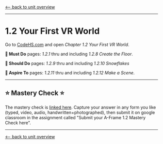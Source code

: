 [<-- back to unit overview](README.md)

---

# 1.2 Your First VR World


Go to [CodeHS.com](https://www.codehs.com) and open _Chapter 1.2 Your First VR World_.

__🍎 Must Do__ pages: _1.2.1_ thru and including _1.2.8 Create the Floor_.

__🥳 Should Do__ pages: _1.2.9_ thru and including _1.2.10 Snowflakes_

__🤯 Aspire To__ pages: _1.2.11_ thru and including _1.2.12 Make a Scene_.


---

## ⭐ Mastery Check ⭐
The mastery check is [linked here](). Capture your answer in any form you like (typed, video, audio, handwritten+photographed), then submit it on google classroom in the assignment called "Submit your A-Frame 1.2 Mastery Check here".

---
[<-- back to unit overview](README.md)
